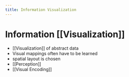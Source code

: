 ```yaml
---
title: Information Visualization
---
```


# Information [[Visualization]]
- [[Visualization]] of abstract data
- Visual mappings often have to be learned
- spatial layout is chosen
- [[Perception]]
- [[Visual Encoding]]




